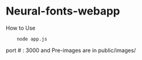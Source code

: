 # Neural-fonts-webapp

How to Use

        node app.js
  
  port # : 3000 
  and Pre-images are in public/images/
